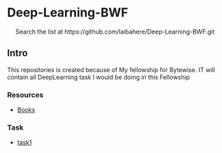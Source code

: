 # Deep-Learning-BWF

<div align="center" markdown="1">
Search the list at    https://github.com/laibahere/Deep-Learning-BWF.git
</div>


## Intro 
This repositories is created because of My fellowship for Bytewise. IT will contain all DeepLearning task I would be doing in this Fellowship

### Resources
* [Books](#Books)



### Task
+ [task1](https://github.com/laibahere/Deep-Learning-BWF/tree/main/task1_2)
